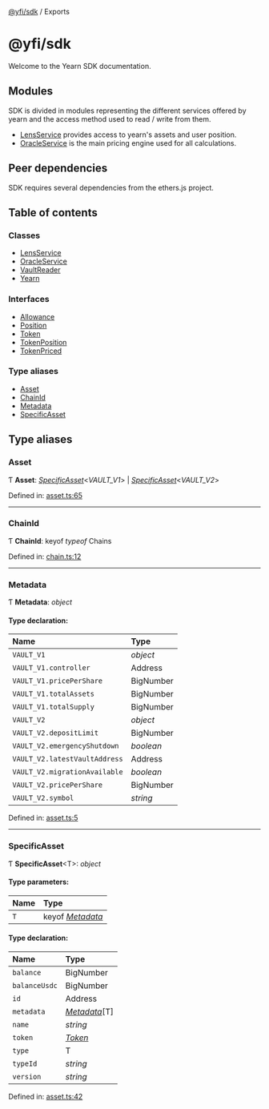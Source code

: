 [@yfi/sdk](README.md) / Exports

# @yfi/sdk

Welcome to the Yearn SDK documentation.

## Modules

SDK is divided in modules representing the different services offered by
yearn and the access method used to read / write from them.

- [LensService](classes/lensservice.md) provides access to yearn's assets and user position.
- [OracleService](classes/oracleservice.md) is the main pricing engine used for all calculations.

## Peer dependencies

SDK requires several dependencies from the ethers.js project.

## Table of contents

### Classes

- [LensService](classes/lensservice.md)
- [OracleService](classes/oracleservice.md)
- [VaultReader](classes/vaultreader.md)
- [Yearn](classes/yearn.md)

### Interfaces

- [Allowance](interfaces/allowance.md)
- [Position](interfaces/position.md)
- [Token](interfaces/token.md)
- [TokenPosition](interfaces/tokenposition.md)
- [TokenPriced](interfaces/tokenpriced.md)

### Type aliases

- [Asset](modules.md#asset)
- [ChainId](modules.md#chainid)
- [Metadata](modules.md#metadata)
- [SpecificAsset](modules.md#specificasset)

## Type aliases

### Asset

Ƭ **Asset**: [*SpecificAsset*](modules.md#specificasset)<*VAULT_V1*\> \| [*SpecificAsset*](modules.md#specificasset)<*VAULT_V2*\>

Defined in: [asset.ts:65](https://github.com/yearn/yearn-sdk/blob/92195f7/src/asset.ts#L65)

___

### ChainId

Ƭ **ChainId**: keyof *typeof* Chains

Defined in: [chain.ts:12](https://github.com/yearn/yearn-sdk/blob/92195f7/src/chain.ts#L12)

___

### Metadata

Ƭ **Metadata**: *object*

#### Type declaration:

Name | Type |
:------ | :------ |
`VAULT_V1` | *object* |
`VAULT_V1.controller` | Address |
`VAULT_V1.pricePerShare` | BigNumber |
`VAULT_V1.totalAssets` | BigNumber |
`VAULT_V1.totalSupply` | BigNumber |
`VAULT_V2` | *object* |
`VAULT_V2.depositLimit` | BigNumber |
`VAULT_V2.emergencyShutdown` | *boolean* |
`VAULT_V2.latestVaultAddress` | Address |
`VAULT_V2.migrationAvailable` | *boolean* |
`VAULT_V2.pricePerShare` | BigNumber |
`VAULT_V2.symbol` | *string* |

Defined in: [asset.ts:5](https://github.com/yearn/yearn-sdk/blob/92195f7/src/asset.ts#L5)

___

### SpecificAsset

Ƭ **SpecificAsset**<T\>: *object*

#### Type parameters:

Name | Type |
:------ | :------ |
`T` | keyof [*Metadata*](modules.md#metadata) |

#### Type declaration:

Name | Type |
:------ | :------ |
`balance` | BigNumber |
`balanceUsdc` | BigNumber |
`id` | Address |
`metadata` | [*Metadata*](modules.md#metadata)[T] |
`name` | *string* |
`token` | [*Token*](interfaces/token.md) |
`type` | T |
`typeId` | *string* |
`version` | *string* |

Defined in: [asset.ts:42](https://github.com/yearn/yearn-sdk/blob/92195f7/src/asset.ts#L42)
